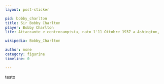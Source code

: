 ```yaml
---
layout: post-sticker

pid: bobby_charlton
title: Sir Bobby Charlton
player: Bobby Charlton
life: Attaccante e centrocampista, nato l'11 Ottobre 1937 a Ashington, Inghilterra

wikipedia: Bobby_Charlton

author: none
category: figurine
timeline: 0

---
```

testo
